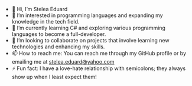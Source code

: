 - 👋 Hi, I’m Stelea Eduard
- 👀 I’m interested in programming languages and expanding my knowledge in the tech field.
- 🌱 I’m currently learning C# and exploring various programming languages to become a full-developer. 
- 💞️ I’m looking to collaborate on projects that involve learning new technologies and enhancing my skills.
- 📫 How to reach me: You can reach me through my GitHub profile or by emailing me at stelea.eduard@yahoo.com
- ⚡ Fun fact: I have a love-hate relationship with semicolons; they always show up when I least expect them!
<!---
SteleaEdv/SteleaEdv is a ✨ special ✨ repository because its `README.md` (this file) appears on your GitHub profile.
You can click the Preview link to take a look at your changes.
--->
